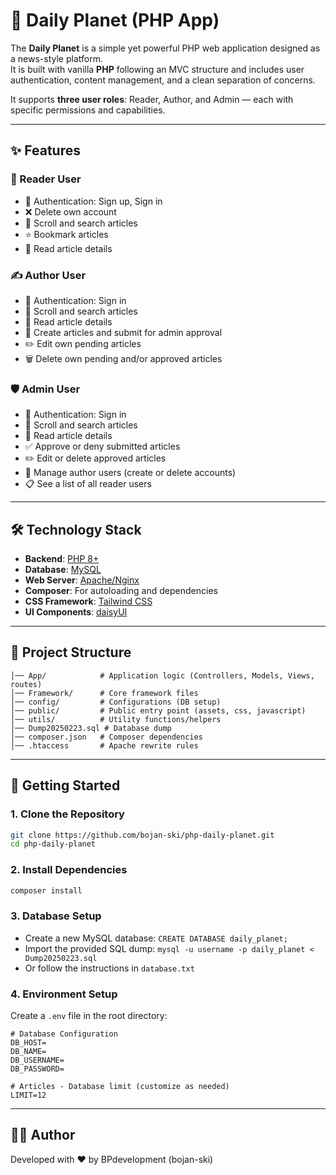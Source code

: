 # 📰 Daily Planet (PHP App)

The **Daily Planet** is a simple yet powerful PHP web application designed as a news-style platform.  
It is built with vanilla **PHP** following an MVC structure and includes user authentication, content management, and a clean separation of concerns.

It supports **three user roles**: Reader, Author, and Admin — each with specific permissions and capabilities.

---

## ✨ Features

### 👤 Reader User
- 🔐 Authentication: Sign up, Sign in  
- ❌ Delete own account  
- 📜 Scroll and search articles  
- ⭐ Bookmark articles  
- 📖 Read article details  

### ✍️ Author User
- 🔐 Authentication: Sign in  
- 📜 Scroll and search articles  
- 📖 Read article details  
- 📝 Create articles and submit for admin approval  
- ✏️ Edit own pending articles  
- 🗑️ Delete own pending and/or approved articles  

### 🛡️ Admin User
- 🔐 Authentication: Sign in  
- 📜 Scroll and search articles  
- 📖 Read article details  
- ✅ Approve or deny submitted articles  
- ✏️ Edit or delete approved articles  
- 👤 Manage author users (create or delete accounts)  
- 📋 See a list of all reader users  

---

## 🛠️ Technology Stack
- **Backend**: [PHP 8+](https://www.php.net/)
- **Database**: [MySQL](https://www.mysql.com/)
- **Web Server**: [Apache/Nginx](https://www.apachefriends.org/)
- **Composer**: For autoloading and dependencies  
- **CSS Framework**: [Tailwind CSS](https://tailwindcss.com/)  
- **UI Components**: [daisyUI](https://daisyui.com/)  

---

## 📂 Project Structure
```
│── App/            # Application logic (Controllers, Models, Views, routes)
│── Framework/      # Core framework files
│── config/         # Configurations (DB setup)
│── public/         # Public entry point (assets, css, javascript)
│── utils/          # Utility functions/helpers
│── Dump20250223.sql # Database dump
│── composer.json   # Composer dependencies
│── .htaccess       # Apache rewrite rules
```

---

## 🚀 Getting Started

### 1. Clone the Repository
```bash
git clone https://github.com/bojan-ski/php-daily-planet.git
cd php-daily-planet
```

### 2. Install Dependencies
```bash
composer install
```

### 3. Database Setup
- Create a new MySQL database: `CREATE DATABASE daily_planet;`
- Import the provided SQL dump: `mysql -u username -p daily_planet < Dump20250223.sql`
- Or follow the instructions in `database.txt`

### 4. Environment Setup
Create a `.env` file in the root directory:
```env
# Database Configuration
DB_HOST=
DB_NAME=
DB_USERNAME=
DB_PASSWORD=

# Articles - Database limit (customize as needed)
LIMIT=12
```

---

## 👨‍💻 Author
Developed with ❤️ by BPdevelopment (bojan-ski)